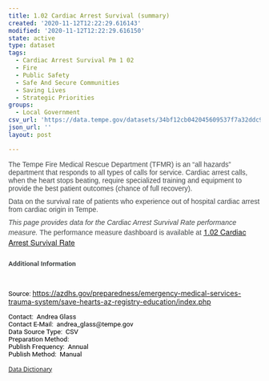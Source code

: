 ```yaml
---
title: 1.02 Cardiac Arrest Survival (summary)
created: '2020-11-12T12:22:29.616143'
modified: '2020-11-12T12:22:29.616150'
state: active
type: dataset
tags:
  - Cardiac Arrest Survival Pm 1 02
  - Fire
  - Public Safety
  - Safe And Secure Communities
  - Saving Lives
  - Strategic Priorities
groups:
  - Local Government
csv_url: 'https://data.tempe.gov/datasets/34bf12cb042045609537f7a32ddc9851_0.csv'
json_url: ''
layout: post

---
```

<p style='margin-top:0px; margin-bottom:10px; color:rgb(68, 72, 73); font-family:Arial, Helvetica, Arial, Verdana, sans-serif; font-size:14px;'>The Tempe Fire Medical Rescue Department (TFMR) is an “all hazards” department that responds to all types of calls for service. Cardiac arrest calls, when the heart stops beating, require specialized training and equipment to provide the best patient outcomes (chance of full recovery).</p><p style='margin-top:0px; margin-bottom:10px; color:rgb(68, 72, 73); font-family:Arial, Helvetica, Arial, Verdana, sans-serif; font-size:14px;'>Data on the survival rate of patients who experience out of hospital cardiac arrest from cardiac origin in Tempe.</p><p style='margin-top:0px; margin-bottom:10px; color:rgb(68, 72, 73); font-family:Arial, Helvetica, Arial, Verdana, sans-serif; font-size:14px;'><em>This page provides data for the Cardiac Arrest Survival Rate performance measure. </em>The performance measure dashboard is available at <a href='https://safe-and-secure-communities-tempegov.hub.arcgis.com/pages/cardiac-arrest-survival-rate' rel='nofollow ugc' style='font-family:&quot;Avenir Next&quot;, Avenir, &quot;Helvetica Neue&quot;, Helvetica, Arial, sans-serif; font-size:15px;' target='_blank'>1.02 Cardiac Arrest Survival Rate</a><br /></p><p style='margin:0px; padding:0px; clear:both; color:rgb(0, 0, 0); font-family:&quot;Segoe UI&quot;, &quot;Segoe UI Web&quot;, Arial, Verdana, sans-serif; font-size:12px;'></p><p style='margin-top:0px; margin-bottom:0px; padding:0px; color:windowtext;'><span style='margin:0px; padding:0px; font-variant-ligatures:none !important; color:rgb(68, 72, 73); font-weight:bold; font-size:10pt; font-family:Roboto, Roboto_MSFontService, sans-serif; font-kerning:none;'><span style='margin:0px; padding:0px; background-color:inherit;'><br />Additional Information</span></span><span style='margin:0px; padding:0px; font-size:10pt; font-family:Roboto, Roboto_MSFontService, sans-serif;'> </span></p><p></p><p style='margin:0px; padding:0px; clear:both; color:rgb(0, 0, 0); font-family:&quot;Segoe UI&quot;, &quot;Segoe UI Web&quot;, Arial, Verdana, sans-serif; font-size:12px;'></p><p style='margin-top:0px; margin-bottom:0px; padding:0px; color:windowtext;'><span style='margin:0px; padding:0px; font-variant-ligatures:none !important; color:rgb(68, 72, 73); font-size:10pt; font-family:Roboto, Roboto_MSFontService, sans-serif; font-kerning:none;'><span style='margin:0px; padding:0px; background-color:inherit;'></span></span><span style='margin:0px; padding:0px; font-size:10pt; font-family:Roboto, Roboto_MSFontService, sans-serif;'> </span></p><p></p><p style='margin:0px; padding:0px; clear:both; color:rgb(0, 0, 0); font-family:&quot;Segoe UI&quot;, &quot;Segoe UI Web&quot;, Arial, Verdana, sans-serif; font-size:12px;'></p><p style='margin-top:0px; margin-bottom:0px; padding:0px; color:windowtext;'><span style='margin:0px; padding:0px; font-variant-ligatures:none !important; font-size:10pt; font-family:Roboto, Roboto_MSFontService, sans-serif; font-kerning:none;'><span style='margin:0px; padding:0px; background-color:inherit;'>Source:</span></span><span style='margin:0px; padding:0px; font-size:10pt; font-family:Roboto, Roboto_MSFontService, sans-serif;'> </span><a href='https://azdhs.gov/preparedness/emergency-medical-services-trauma-system/save-hearts-az-registry-education/index.php' rel='nofollow ugc' target='_blank'>https://azdhs.gov/preparedness/emergency-medical-services-trauma-system/save-hearts-az-registry-education/index.php</a></p><p></p><p style='margin:0px; padding:0px; clear:both; color:rgb(0, 0, 0); font-family:&quot;Segoe UI&quot;, &quot;Segoe UI Web&quot;, Arial, Verdana, sans-serif; font-size:12px;'></p><p style='margin-top:0px; margin-bottom:0px; padding:0px; color:windowtext;'><span style='margin:0px; padding:0px; font-variant-ligatures:none !important; font-size:10pt; font-family:Roboto, Roboto_MSFontService, sans-serif; font-kerning:none;'><span style='margin:0px; padding:0px; background-color:inherit;'>Contact: </span></span><span style='margin:0px; padding:0px; font-size:10pt; font-family:Roboto, Roboto_MSFontService, sans-serif;'><span style='margin:0px; padding:0px;'> Andrea Glass</span><br /></span><span style='margin:0px; padding:0px; font-variant-ligatures:none !important; font-size:10pt; font-family:Roboto, Roboto_MSFontService, sans-serif; font-kerning:none;'><span style='margin:0px; padding:0px; background-color:inherit;'>Contact E-Mail: </span></span><span style='margin:0px; padding:0px; font-size:10pt; font-family:Roboto, Roboto_MSFontService, sans-serif;'><span style='margin:0px; padding:0px;'> andrea_glass@tempe.gov</span><br /></span><span style='margin:0px; padding:0px; font-variant-ligatures:none !important; font-size:10pt; font-family:Roboto, Roboto_MSFontService, sans-serif; font-kerning:none;'><span style='margin:0px; padding:0px; background-color:inherit;'>Data Source Type: </span></span><span style='margin:0px; padding:0px; font-size:10pt; font-family:Roboto, Roboto_MSFontService, sans-serif;'><span style='margin:0px; padding:0px;'> CSV</span><br /></span><span style='margin:0px; padding:0px; font-variant-ligatures:none !important; font-size:10pt; font-family:Roboto, Roboto_MSFontService, sans-serif; font-kerning:none;'><span style='margin:0px; padding:0px; background-color:inherit;'>Preparation Method: </span></span><span style='margin:0px; padding:0px; font-size:10pt; font-family:Roboto, Roboto_MSFontService, sans-serif;'><span style='margin:0px; padding:0px;'> </span><br /></span><span style='margin:0px; padding:0px; font-variant-ligatures:none !important; font-size:10pt; font-family:Roboto, Roboto_MSFontService, sans-serif; font-kerning:none;'><span style='margin:0px; padding:0px; background-color:inherit;'>Publish Frequency: </span></span><span style='margin:0px; padding:0px; font-size:10pt; font-family:Roboto, Roboto_MSFontService, sans-serif;'><span style='margin:0px; padding:0px;'> Annual</span><br /></span><span style='margin:0px; padding:0px; font-variant-ligatures:none !important; font-size:10pt; font-family:Roboto, Roboto_MSFontService, sans-serif; font-kerning:none;'><span style='margin:0px; padding:0px; background-color:inherit;'>Publish Method: </span></span><span style='margin:0px; padding:0px; font-size:10pt; font-family:Roboto, Roboto_MSFontService, sans-serif;'> Manual</span></p><p></p><p style='margin:0px; padding:0px; clear:both; color:rgb(0, 0, 0); font-family:&quot;Segoe UI&quot;, &quot;Segoe UI Web&quot;, Arial, Verdana, sans-serif; font-size:12px;'></p><p style='margin-top:0px; margin-bottom:0px; padding:0px; color:windowtext;'><span style='margin:0px; padding:0px; font-size:10pt; font-family:Roboto, Roboto_MSFontService, sans-serif;'><a href='https://gis.tempe.gov/design/data-dictionary/1.02%20Cardiac%20Arrest%20Survival%20(summary)/' rel='nofollow ugc' style='font-family:&quot;Segoe UI&quot;, &quot;Segoe UI Web&quot;, Arial, Verdana, sans-serif; font-size:12px;' target='_blank'>Data Dictionary</a> </span></p>
